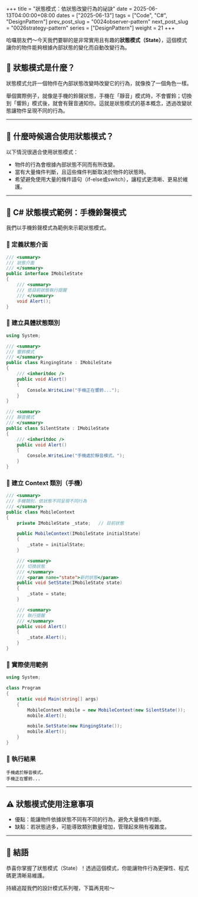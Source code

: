 +++
title = "狀態模式：依狀態改變行為的祕訣"
date = 2025-06-13T04:00:00+08:00
dates = ["2025-06-13"]
tags = ["Code", "C#", "DesignPattern"]
prev_post_slug = "0024observer-pattern"
next_post_slug = "0026strategy-pattern"
series = ["DesignPattern"]
weight = 21
+++

哈囉朋友們～今天我們要聊的是非常實用且有趣的**狀態模式（State）**，這個模式讓你的物件能夠根據內部狀態的變化而自動改變行為。

## 🌟 狀態模式是什麼？

狀態模式允許一個物件在內部狀態改變時改變它的行為，就像換了一個角色一樣。

舉個實際例子，就像是手機的鈴聲狀態，手機在「靜音」模式時，不會響鈴；切換到「響鈴」模式後，就會有聲音通知你。這就是狀態模式的基本概念，透過改變狀態讓物件呈現不同的行為。

---

## 🤔 什麼時候適合使用狀態模式？

以下情況很適合使用狀態模式：

- 物件的行為會根據內部狀態不同而有所改變。
- 當有大量條件判斷，且這些條件判斷取決於物件的狀態時。
- 希望避免使用大量的條件語句（if-else或switch），讓程式更清晰、更易於維護。

---

## 📱 C# 狀態模式範例：手機鈴聲模式

我們以手機鈴聲模式為範例來示範狀態模式。

### 🔕 定義狀態介面

```csharp
/// <summary>
/// 狀態介面
/// </summary>
public interface IMobileState
{
    /// <summary>
    /// 依目前狀態執行提醒
    /// </summary>
    void Alert();
}
```

### 📳 建立具體狀態類別

```csharp
using System;

/// <summary>
/// 響鈴模式
/// </summary>
public class RingingState : IMobileState
{
    /// <inheritdoc />
    public void Alert()
    {
        Console.WriteLine("手機正在響鈴...");
    }
}

/// <summary>
/// 靜音模式
/// </summary>
public class SilentState : IMobileState
{
    /// <inheritdoc />
    public void Alert()
    {
        Console.WriteLine("手機處於靜音模式。");
    }
}
```

### 📱 建立 Context 類別（手機）

```csharp
/// <summary>
/// 手機類別，依狀態不同呈現不同行為
/// </summary>
public class MobileContext
{
    private IMobileState _state;   // 目前狀態

    public MobileContext(IMobileState initialState)
    {
        _state = initialState;
    }

    /// <summary>
    /// 切換狀態
    /// </summary>
    /// <param name="state">新的狀態</param>
    public void SetState(IMobileState state)
    {
        _state = state;
    }

    /// <summary>
    /// 執行提醒
    /// </summary>
    public void Alert()
    {
        _state.Alert();
    }
}
```

### 🚀 實際使用範例

```csharp
using System;

class Program
{
    static void Main(string[] args)
    {
        MobileContext mobile = new MobileContext(new SilentState());
        mobile.Alert();

        mobile.SetState(new RingingState());
        mobile.Alert();
    }
}
```

### 🎯 執行結果

```
手機處於靜音模式。
手機正在響鈴...
```

---

## ⚠️ 狀態模式使用注意事項

- 優點：能讓物件依據狀態不同有不同的行為，避免大量條件判斷。
- 缺點：若狀態過多，可能導致類別數量增加，管理起來稍有複雜度。

---

## 🎉 結語

恭喜你掌握了狀態模式（State）！透過這個模式，你能讓物件行為更彈性、程式碼更清晰易維護。

持續追蹤我們的設計模式系列喔，下篇再見啦～
